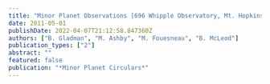```yaml
---
title: "Minor Planet Observations [696 Whipple Observatory, Mt. Hopkins]"
date: 2011-05-01
publishDate: 2022-04-07T21:12:58.847360Z
authors: ["B. Gladman", "M. Ashby", "M. Fouesneau", "B. McLeod"]
publication_types: ["2"]
abstract: ""
featured: false
publication: "*Minor Planet Circulars*"
---
```


